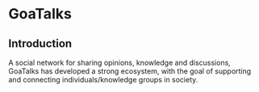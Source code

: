 # GoaTalks
## Introduction
A social network for sharing opinions, knowledge and discussions, GoaTalks has developed a strong ecosystem, with the goal of supporting and connecting individuals/knowledge groups in society.
